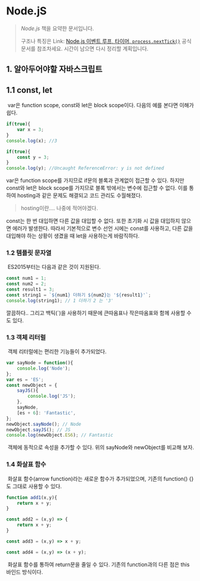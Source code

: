 # Node.jS

> *Node.js* 책을 요약한 문서입니다.
>
> 구조나 특징은 Link: [Node.js 이벤트 루프, 타이머, `process.nextTick()`](https://nodejs.org/ko/docs/guides/event-loop-timers-and-nexttick/) 공식문서를 참조차세요.  시간이 남으면 다시 정리할 계획입니다.

##  1. 알아두어야할 자바스크립트

## 1.1 const, let

​	var은 function scope, const와 let은 block scope이다. 다음의 예를 본다면 이해가 쉽다.

~~~javascript
if(true){
    var x = 3;
}
console.log(x); //3

if(true){
    const y = 3;
}
console.log(y); //Uncaught ReferenceError: y is not defined
~~~

  var은 function scope를 가지므로 if문의 블록과 관계없이 접근할 수 있다. 하지만 const와 let은 block scope를 가지므로 블록 밖에서는 변수에 접근할 수 없다.  이를 통하여 hosting과 같은 문제도 해결되고 코드 관리도 수월해졌다.

> hosting이란.... 나중에 적어야겠다.

   const는 한 번 대입하면 다른 값을 대입할 수 없다. 또한 초기화 시 값을 대입하지 않으면 에러가 발생한다. 따라서 기본적으로 변수 선언 시에는 const를 사용하고, 다른 값을 대입해야 하는 상황이 생겼을 때 let을 사용하는게 바람직하다.

### 1.2 템플릿 문자열

​	ES2015부터는 다음과 같은 것이 지원된다.

~~~javascript
const num1 = 1;
const num2 = 2;
const result1 = 3;
const string1 = `${num1} 더하기 ${num2}는 '${result1}'`;
console.log(string1); // 1 더하기 2 는 '3'
~~~

   깔끔하다.. 그리고 백틱(`)을 사용하기 때문에 큰따옴표나 작은따옴표와 함께 사용할 수도 있다.

### 1.3 객체 리터럴

​	객체 리터럴에는 편리한 기능들이 추가되었다.

~~~javascript
var sayNode = function(){
    console.log('Node');
};
var es = 'ES';
const newObject = {
	sayJS(){
		console.log('JS');
	},
	sayNode,
	[es + 6]: 'Fantastic',
};
newObject.sayNode(); // Node
newObject.sayJS(); // JS
console.log(newObject.ES6); // Fantastic
~~~

​	객체에 동적으로 속성을 추가할 수 있다. 위의 sayNode와 newObject를 비교해 보자.  

### 1.4 화살표 함수

​	화살표 함수(arrow function)라는 새로운 함수가 추가되었으며, 기존의 function() {}도 그대로 사용할 수 있다. 

~~~ javascript
function add1(x,y){
	return x + y;
}

const add2 = (x,y) => {
	return x + y;
}

const add3 = (x,y) => x + y;

const add4 = (x,y) => (x + y);
~~~

​	화살표 함수를 통하여 return문을 줄일 수 있다. 기존의 function과의 다른 점은 this 바인드 방식이다.